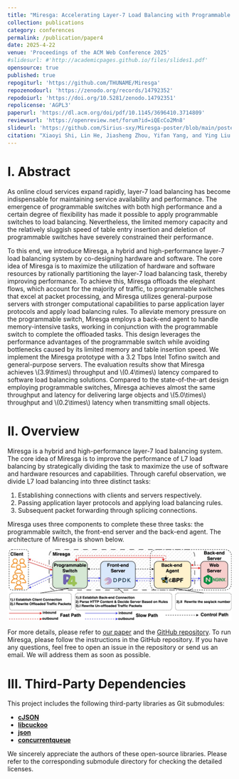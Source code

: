 ```yaml
---
title: "Miresga: Accelerating Layer-7 Load Balancing with Programmable Switches"
collection: publications
category: conferences
permalink: /publication/paper4
date: 2025-4-22
venue: 'Proceedings of the ACM Web Conference 2025'
#slidesurl: #'http://academicpages.github.io/files/slides1.pdf'
opensource: true
published: true
repogiturl: 'https://github.com/THUNAME/Miresga'
repozenodourl: 'https://zenodo.org/records/14792352'
repodoiurl: 'https://doi.org/10.5281/zenodo.14792351'
repolicense: 'AGPL3'
paperurl: 'https://dl.acm.org/doi/pdf/10.1145/3696410.3714809'
reviewsurl: 'https://openreview.net/forum?id=iQEcCo2Mn8'
slideurl: 'https://github.com/Sirius-sxy/Miresga-poster/blob/main/poster.pdf'
citation: "Xiaoyi Shi, Lin He, Jiasheng Zhou, Yifan Yang, and Ying Liu. 2025. Miresga: Accelerating Layer-7 Load Balancing with Programmable Switches. In Proceedings of the ACM Web Conference 2025 (WWW '25), April 28-May 2, 2025, Sydney, NSW, Australia. ACM, New York, NY, USA, 11 pages. https://doi.org/10.1145/3696410.3714809"
---
```

# I. Abstract

As online cloud services expand rapidly, layer-7 load balancing has become indispensable for maintaining service availability and performance. The emergence of programmable switches with both high performance and a certain degree of flexibility has made it possible to apply programmable switches to load balancing. Nevertheless, the limited memory capacity and the relatively sluggish speed of table entry insertion and deletion of programmable switches have severely constrained their performance.

To this end, we introduce Miresga, a hybrid and high-performance layer-7 load balancing system by co-designing hardware and software. The core idea of Miresga is to maximize the utilization of hardware and software resources by rationally partitioning the layer-7 load balancing task, thereby improving performance. To achieve this, Miresga offloads the elephant flows, which account for the majority of traffic, to programmable switches that excel at packet processing, and Miresga utilizes general-purpose servers with stronger computational capabilities to parse application layer protocols and apply load balancing rules. To alleviate memory pressure on the programmable switch, Miresga employs a back-end agent to handle memory-intensive tasks, working in conjunction with the programmable switch to complete the offloaded tasks. This design leverages the performance advantages of the programmable switch while avoiding bottlenecks caused by its limited memory and table insertion speed. We implement the Miresga prototype with a 3.2 Tbps Intel Tofino switch and general-purpose servers. The evaluation results show that Miresga achieves \\(3.9\times\\) throughput and \\(0.4\times\\) latency compared to software load balancing solutions. Compared to the state-of-the-art design employing programmable switches, Miresga achieves almost the same throughput and latency for delivering large objects and \\(5.0\times\\) throughput and \\(0.2\times\\) latency when transmitting small objects.

# II. Overview

Miresga is a hybrid and high-performance layer-7 load balancing system. The core idea of Miresga is to improve the performance of L7 load balancing by strategically dividing the task to maximize the use of software and hardware resources and capabilities. Through careful observation, we divide L7 load balancing into three distinct tasks: 

1. Establishing connections with clients and servers respectively.
2. Passing application layer protocols and applying load balancing rules.
3. Subsequent packet forwarding through splicing connections.

Miresga uses three components to complete these three tasks: the programmable switch, the front-end server and the back-end agent. The architecture of Miresga is shown below.

![](../images/Miresga_Arch.jpg)

For more details, please refer to [our paper](https://dl.acm.org/doi/pdf/10.1145/3696410.3714809) and the [GitHub repository](https://github.com/THUNAME/Miresga). To run Miresga, please follow the instructions in the GitHub repository. If you have any questions, feel free to open an issue in the repository or send us an email. We will address them as soon as possible.

# III. Third-Party Dependencies

This project includes the following third-party libraries as Git submodules:

- **[cJSON](https://github.com/DaveGamble/cJSON)**
- **[libcuckoo](https://github.com/efficient/libcuckoo)**
- **[json](https://github.com/nlohmann/json)**
- **[concurrentqueue](https://github.com/cameron314/concurrentqueue)**

We sincerely appreciate the authors of these open-source libraries. Please refer to the corresponding submodule directory for checking the detailed licenses.
